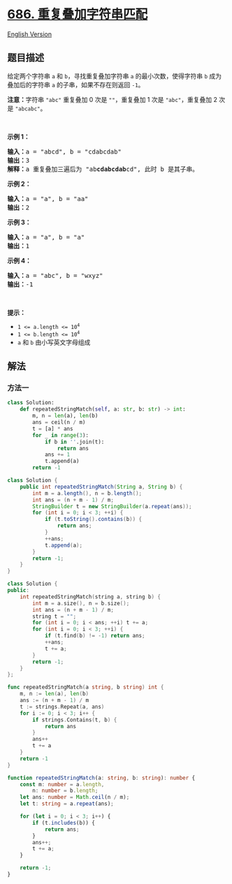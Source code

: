 # [686. 重复叠加字符串匹配](https://leetcode.cn/problems/repeated-string-match)

[English Version](/solution/0600-0699/0686.Repeated%20String%20Match/README_EN.md)

<!-- tags:字符串,字符串匹配 -->

## 题目描述

<!-- 这里写题目描述 -->

<p>给定两个字符串&nbsp;<code>a</code> 和 <code>b</code>，寻找重复叠加字符串 <code>a</code> 的最小次数，使得字符串 <code>b</code> 成为叠加后的字符串 <code>a</code> 的子串，如果不存在则返回 <code>-1</code>。</p>

<p><strong>注意：</strong>字符串 <code>&quot;abc&quot;</code>&nbsp;重复叠加 0 次是 <code>&quot;&quot;</code>，重复叠加 1 次是&nbsp;<code>&quot;abc&quot;</code>，重复叠加 2 次是&nbsp;<code>&quot;abcabc&quot;</code>。</p>

<p>&nbsp;</p>

<p><strong>示例 1：</strong></p>

<pre><strong>输入：</strong>a = &quot;abcd&quot;, b = &quot;cdabcdab&quot;
<strong>输出：</strong>3
<strong>解释：</strong>a 重复叠加三遍后为 &quot;ab<strong>cdabcdab</strong>cd&quot;, 此时 b 是其子串。
</pre>

<p><strong>示例 2：</strong></p>

<pre><strong>输入：</strong>a = &quot;a&quot;, b = &quot;aa&quot;
<strong>输出：</strong>2
</pre>

<p><strong>示例 3：</strong></p>

<pre><strong>输入：</strong>a = &quot;a&quot;, b = &quot;a&quot;
<strong>输出：</strong>1
</pre>

<p><strong>示例 4：</strong></p>

<pre><strong>输入：</strong>a = &quot;abc&quot;, b = &quot;wxyz&quot;
<strong>输出：</strong>-1
</pre>

<p>&nbsp;</p>

<p><strong>提示：</strong></p>

<ul>
	<li><code>1 &lt;= a.length &lt;= 10<sup>4</sup></code></li>
	<li><code>1 &lt;= b.length &lt;= 10<sup>4</sup></code></li>
	<li><code>a</code> 和 <code>b</code> 由小写英文字母组成</li>
</ul>

## 解法

### 方法一

<!-- tabs:start -->

```python
class Solution:
    def repeatedStringMatch(self, a: str, b: str) -> int:
        m, n = len(a), len(b)
        ans = ceil(n / m)
        t = [a] * ans
        for _ in range(3):
            if b in ''.join(t):
                return ans
            ans += 1
            t.append(a)
        return -1
```

```java
class Solution {
    public int repeatedStringMatch(String a, String b) {
        int m = a.length(), n = b.length();
        int ans = (n + m - 1) / m;
        StringBuilder t = new StringBuilder(a.repeat(ans));
        for (int i = 0; i < 3; ++i) {
            if (t.toString().contains(b)) {
                return ans;
            }
            ++ans;
            t.append(a);
        }
        return -1;
    }
}
```

```cpp
class Solution {
public:
    int repeatedStringMatch(string a, string b) {
        int m = a.size(), n = b.size();
        int ans = (n + m - 1) / m;
        string t = "";
        for (int i = 0; i < ans; ++i) t += a;
        for (int i = 0; i < 3; ++i) {
            if (t.find(b) != -1) return ans;
            ++ans;
            t += a;
        }
        return -1;
    }
};
```

```go
func repeatedStringMatch(a string, b string) int {
	m, n := len(a), len(b)
	ans := (n + m - 1) / m
	t := strings.Repeat(a, ans)
	for i := 0; i < 3; i++ {
		if strings.Contains(t, b) {
			return ans
		}
		ans++
		t += a
	}
	return -1
}
```

```ts
function repeatedStringMatch(a: string, b: string): number {
    const m: number = a.length,
        n: number = b.length;
    let ans: number = Math.ceil(n / m);
    let t: string = a.repeat(ans);

    for (let i = 0; i < 3; i++) {
        if (t.includes(b)) {
            return ans;
        }
        ans++;
        t += a;
    }

    return -1;
}
```

<!-- tabs:end -->

<!-- end -->
